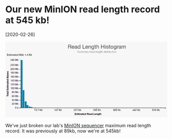 # Our new MinION read length record at 545 kb!

[2020-02-26]

![](/img/2020-02-26.png)

We've just broken our lab's [MinION sequencer](https://nanoporetech.com/products/minion) maximum read length record. It was previously at 89kb, now we're at 545kb!